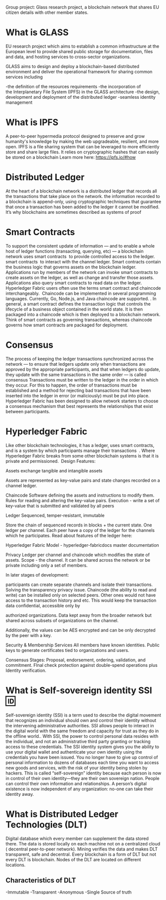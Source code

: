 Group project: Glass research project, a blockchain network that shares EU citizen details with other member states.
# What is GLASS
EU research project which aims to establish a common infrastructure at the European level to provide shared public storage for documentation, files and data, and hosting services to cross-sector organizations.

GLASS aims to design and deploy a blockchain-based distributed environment and deliver the operational framework for sharing common services including

-the definition of the resources requirements
-the incorporation of the Interplanetary File System (IPFS) in the GLASS architecture
-the design, development and deployment of the distributed ledger
-seamless identity management

# What is IPFS
A peer-to-peer hypermedia protocol designed to preserve and grow humanity's knowledge by making the web upgradeable, resilient, and more open. IPFS is a file sharing system that can be leveraged to more efficiently store and share large files. It relies on cryptographic hashes that can easily be stored on a blockchain Learn more here: https://ipfs.io/#how


# Distributed Ledger
At the heart of a blockchain network is a distributed ledger that records all the transactions that take place on the network. the information recorded to a blockchain is append-only, using cryptographic techniques that guarantee that once a transaction has been added to the ledger it cannot be modified. It’s why blockchains are sometimes described as systems of proof

# Smart Contracts
To support the consistent update of information — and to enable a whole host of ledger functions (transacting, querying, etc) — a blockchain network uses smart contracts  to provide controlled access to the ledger. smart contracts  to interact with the channel ledger. Smart contracts contain the business logic that governs assets on the blockchain ledger. Applications run by members of the network can invoke smart contracts to create assets on the ledger, as well as change and transfer those assets. Applications also query smart contracts to read data on the ledger. Hyperledger Fabric users often use the terms smart contract and chaincode interchangeably.  Chaincode can be implemented in several programming languages. Currently, Go, Node.js, and Java chaincode are supported. . In general, a smart contract defines the transaction logic that controls the lifecycle of a business object contained in the world state. It is then packaged into a chaincode which is then deployed to a blockchain network. Think of smart contracts as governing transactions, whereas chaincode governs how smart contracts are packaged for deployment.

# Consensus
The process of keeping the ledger transactions synchronized across the network — to ensure that ledgers update only when transactions are approved by the appropriate participants, and that when ledgers do update, they update with the same transactions in the same order — is called consensus Transactions must be written to the ledger in the order in which they occur. For this to happen, the order of transactions must be established and a method for rejecting bad transactions that have been inserted into the ledger in error (or maliciously) must be put into place. Hyperledger Fabric has been designed to allow network starters to choose a consensus mechanism that best represents the relationships that exist between participants.

# Hyperledger Fabric
Like other blockchain technologies, it has a ledger, uses smart contracts, and is a system by which participants manage their transactions  . Where Hyperledger Fabric breaks from some other blockchain systems is that it is private and permissioned. 
Design Features:

Assets
exchange tangible and intangible assets

Assets are represented as key-value pairs and state changes recorded on a channel ledger.

Chaincode
Software defining the assets and instructions to modify them. Rules for reading and altering the key-value pairs. Execution - write a set of key-value that is submitted and validated by all peers

Ledger
Sequenced, temper-resistant, immutable

Store the chain of sequenced records in blocks + the current state. One ledger per channel. Each peer have a copy of the ledger for the channels which he participates. Read about features of the ledger here:

Hyperledger Fabric Model - hyperledger-fabricdocs master documentation

Privacy
Ledger per channel and chaincode which modifies the state of assets. Scope - the channel. It can be shared across the network or be private including only a set of members.

In later stages of development:

participants can create separate channels and isolate their transactions. Solving the transparency privacy issue. Chaincode (the ability to read and write) can be installed only on selected peers. Other ones would not have access to the transaction history and etc. This would keep the transaction data confidential, accessible only by

authorized organizations. Data kept away from the broader network but shared across subsets of organizations on the channel.

Additionally, the values can be AES encrypted and can be only decrypted by the peer with a key.

Security & Membership Services
All members have known identities. Public keys to generate certificates tied to organizations and users.

Consensus
Stages: Proposal, endorsement, ordering, validation, and commitment. FInal check protection against double-spend operations plus Identity verification.

# What is Self-sovereign identity SSI 🆔

Self-sovereign identity (SSI) is a term used to describe the digital movement that recognizes an individual should own and control their identity without the intervening administrative authorities. SSI allows people to interact in the digital world with the same freedom and capacity for trust as they do in the offline world.. With SSI, the power to control personal data resides with the individual, and not an administrative third party granting or tracking access to these credentials. The SSI identity system gives you the ability to use your digital wallet and authenticate your own identity using the credentials you have been issued. You no longer have to give up control of personal information to dozens of databases each time you want to access new goods and services, with the risk of your identity being stolen by hackers. This is called “self-sovereign” identity because each person is now in control of their own identity—they are their own sovereign nation. People can control their own information and relationships. A person’s digital existence is now independent of any organization: no-one can take their identity away.

# What is Distributed Ledger Technologies (DLT)

Digital database which every member can supplement the data stored there. The data is stored locally on each machine not on a centralized cloud ( decentral peer-to-peer network). Mining verifies the data and makes DLT transparent, safe and decentral. Every blockchain is a form of DLT but not every DLT is blockchain. Nodes of the DLT are located on different locations.

## Characteristics of DLT
-Immutable
-Transparent
-Anonymous
-Single Source of truth


